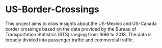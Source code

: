 # US-Border-Crossings
This project aims to draw insights about the US-Mexico and US-Canada border crossings based on the data provided by the Bureau of Transportation Statistics (BTS) ranging from 1996 to 2018. The data is broadly divided into passenger traffic and commercial traffic. 
